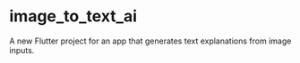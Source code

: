 # image_to_text_ai

A new Flutter project for an app that generates text explanations from image inputs.
